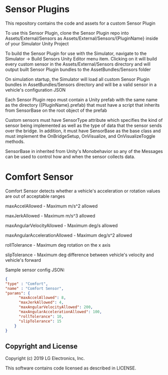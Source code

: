 # Sensor Plugins

This repository contains the code and assets for a custom Sensor Plugin

To use this Sensor Plugin, clone the Sensor Plugin repo into Assets/External/Sensors as Assets/External/Sensors/{PluginName} inside of your Simulator Unity Project

To build the Sensor Plugin for use with the Simulator, navigate to the Simulator -> Build Sensors Unity Editor menu item. Clicking on it will build every custom sensor in the Assets/External/Sensors directory and will output built Sensor Plugin bundles to the AssetBundles/Sensors folder

On simulation startup, the Simulator will load all custom Sensor Plugin bundles in AssetBundles/Sensors directory and will be a valid sensor in a vehicle's configuration JSON

Each Sensor Plugin repo must contain a Unity prefab with the same name as the directory ({PluginName}.prefab) that must have a script that inherits from SensorBase on the root object of the prefab

Custom sensors must have SensorType attribute which specifies the kind of sensor being implemented as well as the type of data that the sensor sends over the bridge. In addition, it must have SensorBase as the base class and must implement the OnBridgeSetup, OnVisualize, and OnVisualizeToggle methods.

SensorBase in inherited from Unity's Monobehavior so any of the Messages can be used to control how and when the sensor collects data.

# Comfort Sensor

Comfort Sensor detects whether a vehicle's acceleration or rotation values are out of acceptable ranges

maxAccelAllowed - Maximum m/s^2 allowed

maxJerkAllowed - Maximum m/s^3 allowed

maxAngularVelocityAllowed - Maximum deg/s allowed

maxAngularAccelerationAllowed - Maximum deg/s^2 allowed

rollTolerance - Maximum deg rotation on the x axis

slipTolerance - Maximum deg difference between vehicle's velocity and vehicle's forward

Sample sensor config JSON:

```json
{
"type" : "Comfort",
"name" : "Comfort Sensor",    
"params": {
      "maxAccelAllowed": 8,
      "maxJerkAllowed": 4,
      "maxAngularVelocityAllowed": 200,
      "maxAngularAccelerationAllowed": 100,
      "rollTolerance": 10,
      "slipTolerance": 15
    }
}
```

## Copyright and License

Copyright (c) 2019 LG Electronics, Inc.

This software contains code licensed as described in LICENSE.